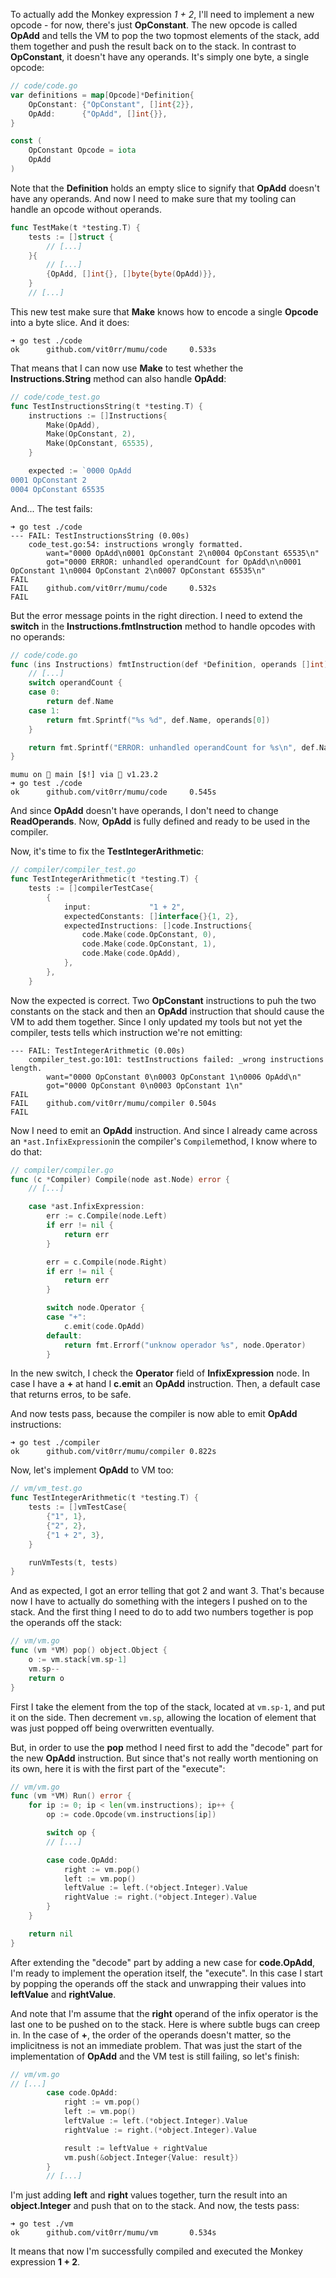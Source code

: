 To actually add the Monkey expression *1 + 2*, I'll need to implement a new opcode - for now, there's just **OpConstant**.
The new opcode is called **OpAdd** and tells the VM to pop the two topmost elements of the stack, add them together and push the result back on to the stack. In contrast to **OpConstant**, it doesn't have any operands. It's simply one byte, a single opcode:
```go
// code/code.go
var definitions = map[Opcode]*Definition{
	OpConstant: {"OpConstant", []int{2}},
	OpAdd:      {"OpAdd", []int{}},
}

const (
	OpConstant Opcode = iota
	OpAdd
)
```

Note that the **Definition** holds an empty slice to signify that **OpAdd** doesn't have any operands. And now I need to make sure that my tooling can handle an opcode without operands.
```go
func TestMake(t *testing.T) {
	tests := []struct {
		// [...]
	}{
		// [...]
		{OpAdd, []int{}, []byte{byte(OpAdd)}},
	}
    // [...]
```

This new test make sure that **Make** knows how to encode a single **Opcode** into a byte slice. And it does:
```shell
➜ go test ./code   
ok      github.com/vit0rr/mumu/code     0.533s
```

That means that I can now use **Make** to test whether the **Instructions.String** method can also handle **OpAdd**:
```go
// code/code_test.go
func TestInstructionsString(t *testing.T) {
	instructions := []Instructions{
		Make(OpAdd),
		Make(OpConstant, 2),
		Make(OpConstant, 65535),
	}

	expected := `0000 OpAdd
0001 OpConstant 2
0004 OpConstant 65535
```

And... The test fails:
```shell
➜ go test ./code
--- FAIL: TestInstructionsString (0.00s)
    code_test.go:54: instructions wrongly formatted.
        want="0000 OpAdd\n0001 OpConstant 2\n0004 OpConstant 65535\n"
        got="0000 ERROR: unhandled operandCount for OpAdd\n\n0001 OpConstant 1\n0004 OpConstant 2\n0007 OpConstant 65535\n"
FAIL
FAIL    github.com/vit0rr/mumu/code     0.532s
FAIL
```

But the error message points in the right direction. I need to extend the **switch** in the **Instructions.fmtInstruction** method to handle opcodes with no operands:
```go
// code/code.go
func (ins Instructions) fmtInstruction(def *Definition, operands []int) string {
	// [...]
	switch operandCount {
	case 0:
		return def.Name
	case 1:
		return fmt.Sprintf("%s %d", def.Name, operands[0])
	}

	return fmt.Sprintf("ERROR: unhandled operandCount for %s\n", def.Name)
}
```

```shell
mumu on  main [$!] via 🐹 v1.23.2 
➜ go test ./code
ok      github.com/vit0rr/mumu/code     0.545s
```

And since **OpAdd** doesn't have operands, I don't need to change **ReadOperands**. Now, **OpAdd** is fully defined and ready to be used in the compiler.

Now, it's time to fix the **TestIntegerArithmetic**:
```go
// compiler/compiler_test.go
func TestIntegerArithmetic(t *testing.T) {
	tests := []compilerTestCase{
		{
			input:             "1 + 2",
			expectedConstants: []interface{}{1, 2},
			expectedInstructions: []code.Instructions{
				code.Make(code.OpConstant, 0),
				code.Make(code.OpConstant, 1),
				code.Make(code.OpAdd),
			},
		},
	}
```
Now the expected is correct. Two **OpConstant** instructions to puh the two constants on the stack and then an **OpAdd** instruction that should cause the VM to add them together. Since I only updated my tools but not yet the compiler, tests tells which instruction we're not emitting:
```shell
--- FAIL: TestIntegerArithmetic (0.00s)
    compiler_test.go:101: testInstructions failed: _wrong instructions length.
        want="0000 OpConstant 0\n0003 OpConstant 1\n0006 OpAdd\n"
        got="0000 OpConstant 0\n0003 OpConstant 1\n"
FAIL
FAIL    github.com/vit0rr/mumu/compiler 0.504s
FAIL
``` 

Now I need to emit an **OpAdd** instruction. And since I already came across an `*ast.InfixExpression`in the compiler's `Compile`method, I know where to do that:
```go
// compiler/compiler.go
func (c *Compiler) Compile(node ast.Node) error {
    // [...]

	case *ast.InfixExpression:
		err := c.Compile(node.Left)
		if err != nil {
			return err
		}

		err = c.Compile(node.Right)
		if err != nil {
			return err
		}

		switch node.Operator {
		case "+":
			c.emit(code.OpAdd)
		default:
			return fmt.Errorf("unknow operador %s", node.Operator)
		}
```

In the new switch, I check the **Operator** field of **InfixExpression** node. In case I have a **+** at hand I **c.emit** an **OpAdd** instruction. Then, a default case that returns erros, to be safe.

And now tests pass, because the compiler is now able to emit **OpAdd** instructions:
```shell
➜ go test ./compiler
ok      github.com/vit0rr/mumu/compiler 0.822s
```

Now, let's implement **OpAdd** to VM too:
```go
// vm/vm_test.go
func TestIntegerArithmetic(t *testing.T) {
	tests := []vmTestCase{
		{"1", 1},
		{"2", 2},
		{"1 + 2", 3},
	}

	runVmTests(t, tests)
}
```
And as expected, I got an error telling that got 2 and want 3. That's because now I have to actually do something with the integers I pushed on to the stack. And the first thing I need to do to add two numbers together is pop the operands off the stack:
```go
// vm/vm.go
func (vm *VM) pop() object.Object {
	o := vm.stack[vm.sp-1]
	vm.sp--
	return o
}
```

First I take the element from the top of the stack, located at `vm.sp-1`, and put it on the side. Then decrement `vm.sp`, allowing the location of element that was just popped off being overwritten eventually.

But, in order to use the **pop** method I need first to add the "decode" part for the new **OpAdd** instruction. But since that's not really worth mentioning on its own, here it is with the first part of the "execute":
```go
// vm/vm.go
func (vm *VM) Run() error {
	for ip := 0; ip < len(vm.instructions); ip++ {
		op := code.Opcode(vm.instructions[ip])

		switch op {
        // [...]

		case code.OpAdd:
			right := vm.pop()
			left := vm.pop()
			leftValue := left.(*object.Integer).Value
			rightValue := right.(*object.Integer).Value
		}
	}

	return nil
}
```

After extending the "decode" part by adding a new case for **code.OpAdd**, I'm ready to implement the operation itself, the "execute". In this case I start by popping the operands off the stack and unwrapping their values into **leftValue** and **rightValue**. 

And note that I'm assume that the **right** operand of the infix operator is the last one to be pushed on to the stack. Here is where subtle bugs can creep in. In the case of **+**, the order of the operands doesn't matter, so the implicitness is not an immediate problem. That was just the start of the implementation of **OpAdd** and the VM test is still failing, so let's finish:
```go
// vm/vm.go
// [...]
		case code.OpAdd:
			right := vm.pop()
			left := vm.pop()
			leftValue := left.(*object.Integer).Value
			rightValue := right.(*object.Integer).Value

			result := leftValue + rightValue
			vm.push(&object.Integer{Value: result})
		}
        // [...]
```

I'm just adding **left** and **right** values together, turn the result into an **object.Integer** and push that on to the stack. And now, the tests pass:
```shell
➜ go test ./vm                
ok      github.com/vit0rr/mumu/vm       0.534s
```

It means that now I'm successfully compiled and executed the Monkey expression **1 + 2**.